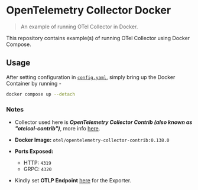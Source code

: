 # OpenTelemetry Collector Docker

> An example of running OTel Collector in Docker.

This repository contains example(s) of running OTel Collector using Docker Compose.

## Usage

After setting configuration in [`config.yaml`](config/config.yaml), simply bring up the Docker Container by running -

```bash
docker compose up --detach
```

### Notes

- Collector used here is ***OpenTelemetry Collector Contrib (also known as "otelcol-contrib")***, more info [here](https://github.com/open-telemetry/opentelemetry-collector-releases/blob/main/distributions/otelcol-contrib).

- **Docker Image:** `otel/opentelemetry-collector-contrib:0.138.0`

- **Ports Exposed:**
  - HTTP: `4319`
  - GRPC: `4320`

- Kindly set **OTLP Endpoint** [here](https://github.com/crazyuploader/OTel-Collector-Docker/blob/main/config/config.yaml#L14) for the Exporter.
